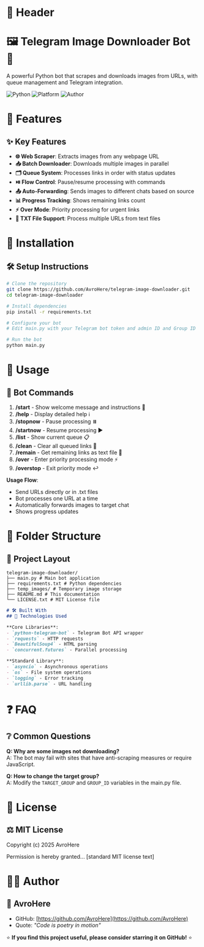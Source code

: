 # 🧾 Header
# 🖼️ Telegram Image Downloader Bot 🤖

A powerful Python bot that scrapes and downloads images from URLs, with queue management and Telegram integration.

![Python](https://img.shields.io/badge/Python-3.8+-blue?logo=python) 
![Platform](https://img.shields.io/badge/Platform-Telegram-blue?logo=telegram)
![Author](https://img.shields.io/badge/Author-AvroHere-green?logo=github)

# 🧩 Features
## ✨ Key Features

- **🌐 Web Scraper**: Extracts images from any webpage URL
- **📥 Batch Downloader**: Downloads multiple images in parallel
- **🗂️ Queue System**: Processes links in order with status updates
- **⏯️ Flow Control**: Pause/resume processing with commands
- **📤 Auto-Forwarding**: Sends images to different chats based on source
- **📊 Progress Tracking**: Shows remaining links count
- **⚡ Over Mode**: Priority processing for urgent links
- **📄 TXT File Support**: Process multiple URLs from text files

# 💾 Installation
## 🛠️ Setup Instructions

```bash
# Clone the repository
git clone https://github.com/AvroHere/telegram-image-downloader.git
cd telegram-image-downloader

# Install dependencies
pip install -r requirements.txt

# Configure your bot
# Edit main.py with your Telegram bot token and admin ID and Group ID

# Run the bot
python main.py
```

# 🧠 Usage
## 🤖 Bot Commands

1. **/start** - Show welcome message and instructions 🏁
2. **/help** - Display detailed help ℹ️
3. **/stopnow** - Pause processing ⏸️
4. **/startnow** - Resume processing ▶️
5. **/list** - Show current queue 📋
6. **/clean** - Clear all queued links 🧹
7. **/remain** - Get remaining links as text file 📄
8. **/over** - Enter priority processing mode ⚡
9. **/overstop** - Exit priority mode ↩️

**Usage Flow**:
- Send URLs directly or in .txt files
- Bot processes one URL at a time
- Automatically forwards images to target chat
- Shows progress updates

# 📁 Folder Structure
## 📂 Project Layout

```
telegram-image-downloader/
├── main.py # Main bot application
├── requirements.txt # Python dependencies
├── temp_images/ # Temporary image storage
├── README.md # This documentation
└── LICENSE.txt # MIT License file
```

```markdown
# 🛠 Built With
## 🔧 Technologies Used

**Core Libraries**:
- `python-telegram-bot` - Telegram Bot API wrapper
- `requests` - HTTP requests
- `BeautifulSoup4` - HTML parsing
- `concurrent.futures` - Parallel processing

**Standard Library**:
- `asyncio` - Asynchronous operations
- `os` - File system operations
- `logging` - Error tracking
- `urllib.parse` - URL handling
```

# ❓ FAQ
## ❔ Common Questions

**Q: Why are some images not downloading?**  
A: The bot may fail with sites that have anti-scraping measures or require JavaScript.

**Q: How to change the target group?**  
A: Modify the `TARGET_GROUP` and `GROUP_ID` variables in the main.py file.

# 📄 License
## ⚖️ MIT License

Copyright (c) 2025 AvroHere

Permission is hereby granted... [standard MIT license text]


# 👨‍💻 Author
## 🤝 AvroHere

- GitHub: [https://github.com/AvroHere](https://github.com/AvroHere)
- Quote: *"Code is poetry in motion"*

⭐ **If you find this project useful, please consider starring it on GitHub!** ⭐



